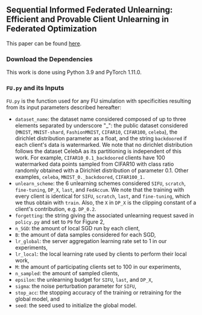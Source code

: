 ## Sequential Informed Federated Unlearning: Efficient and Provable Client Unlearning in Federated Optimization

This paper can be found [here](future_url).

### Download the Dependencies

This work is done using Python 3.9 and PyTorch 1.11.0.


### `FU.py` and its Inputs

`FU.py` is the function used for any FU simulation with specificities resulting from its input parameters described hereafter:
- `dataset_name`: the dataset name considered composed of up to three elements separated by underscore "_":
  the public dataset considered (`MNIST`, `MNIST-shard`, `FashionMNIST`, `CIFAR10`, `CIFAR100`, `celeba`), 
  the dirichlet distribution parameter as a float,
  and the string `backdoored` if each client's data is watermarked.
  We note that no dirichlet distribution follows the dataset CelebA as its partitioning is independent of this work. 
  For example, `CIFAR10_0.1_backdoored` clients have 100 watermarked data points sampled from CIFAR10 
  with class ratio randomly obtained with a Dirichlet distribution of parameter 0.1. Other examples, `celeba`, `MNIST_0._backdoored`, `CIFAR100_1.`
- `unlearn_scheme`: the 6 unlearning schemes considered `SIFU`, `scratch`, `fine-tuning`, `DP_X`, `last`, and `FedAccum`.
    We note that the training with every client is identical for `SIFU`, `scratch`, `last`, and `fine-tuning`, which we thus obtain with `train`.
    Also, the `X` in `DP_X` is the clipping constant of a client's contribution, e.g. `DP_0.2`.
- `forgetting`: the string giving the associated unlearning request saved in `policy.py` and set to `P9` for Figure 2,  
- `n_SGD`: the amount of local SGD run by each client,
- `B`: the amount of data samples considered for each SGD,
- `lr_global`: the server aggregation learning rate set to 1 in our experiments,
- `lr_local`: the local learning rate used by clients to perform their local work,
- `M`: the amount of participating clients set to 100 in our experiments,
- `n_sampled`: the amount of sampled clients,
- `epsilon`: the unlearning budget for `SIFU`, `last`, and `DP_X`,
- `sigma`: the noise perturbation parameter for `SIFU`,
- `stop_acc`: the stopping accuracy of the training or retraining for the global model, and
- `seed`: the seed used to initialize the global model.